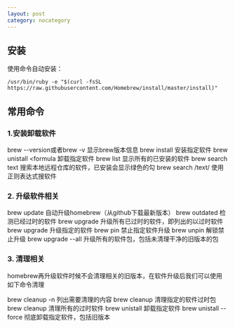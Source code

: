 ```yaml
---
layout: post
category: nocategory
---
```


## 安装

使用命令自动安装：
```shell
/usr/bin/ruby -e "$(curl -fsSL https://raw.githubusercontent.com/Homebrew/install/master/install)"
```

## 常用命令

### 1.安装卸载软件

brew --version或者brew -v 显示brew版本信息
brew install <formula> 安装指定软件
brew unistall <formula 卸载指定软件
brew list  显示所有的已安装的软件
brew search text 搜索本地远程仓库的软件，已安装会显示绿色的勾
brew search /text/ 使用正则表达式搜软件


### 2. 升级软件相关

brew update 自动升级homebrew（从github下载最新版本）
brew outdated 检测已经过时的软件
brew upgrade  升级所有已过时的软件，即列出的以过时软件
brew upgrade <formula>升级指定的软件
brew pin <formula> 禁止指定软件升级
brew unpin <formula> 解锁禁止升级
brew upgrade --all 升级所有的软件包，包括未清理干净的旧版本的包


### 3. 清理相关
homebrew再升级软件时候不会清理相关的旧版本，在软件升级后我们可以使用如下命令清理

brew cleanup -n 列出需要清理的内容
brew cleanup <formula> 清理指定的软件过时包
brew cleanup 清理所有的过时软件
brew unistall <formula> 卸载指定软件
brew unistall <fromula> --force 彻底卸载指定软件，包括旧版本



